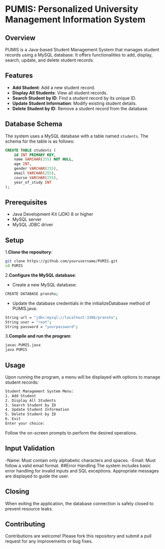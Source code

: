 # PUMIS: Personalized University Management Information System

## Overview

PUMIS is a Java-based Student Management System that manages student records using a MySQL database. It offers functionalities to add, display, search, update, and delete student records.

## Features

- **Add Student**: Add a new student record.
- **Display All Students**: View all student records.
- **Search Student by ID**: Find a student record by its unique ID.
- **Update Student Information**: Modify existing student details.
- **Delete Student by ID**: Remove a student record from the database.

## Database Schema

The system uses a MySQL database with a table named `students`. The schema for the table is as follows:

```sql
CREATE TABLE students (
    id INT PRIMARY KEY,
    name VARCHAR(255) NOT NULL,
    age INT,
    gender VARCHAR(255),
    email VARCHAR(255),
    course VARCHAR(255),
    year_of_study INT
);
```
## Prerequisites
- Java Development Kit (JDK) 8 or higher
- MySQL server
- MySQL JDBC driver

## Setup
1.**Clone the repository**:
 ```sh
git clone https://github.com/yourusername/PUMIS.git
cd PUMIS
 ```

2.**Configure the MySQL database**:

- Create a new MySQL database:
```sh
CREATE DATABASE pranshu;
```
- Update the database credentials in the initializeDatabase method of PUMIS.java:
```sh
String url = "jdbc:mysql://localhost:3306/pranshu";
String user = "root";
String password = "yourpassword";
```
3.**Compile and run the program**:
```sh
javac PUMIS.java
java PUMIS
```

## Usage
Upon running the program, a menu will be displayed with options to manage student records:
```sh
Student Management System Menu:
1. Add Student
2. Display All Students
3. Search Student by ID
4. Update Student Information
5. Delete Student by ID
6. Exit
Enter your choice:
```
Follow the on-screen prompts to perform the desired operations.

## Input Validation
-Name: Must contain only alphabetic characters and spaces.
-Email: Must follow a valid email format.
##Error Handling
The system includes basic error handling for invalid inputs and SQL exceptions. Appropriate messages are displayed to guide the user.

## Closing
When exiting the application, the database connection is safely closed to prevent resource leaks.

## Contributing
Contributions are welcome! Please fork this repository and submit a pull request for any improvements or bug fixes.
